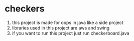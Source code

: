 # checkers
1) this project is made for oops in java like a side project
2) libraries used in this project are aws and swing 
3) if you want to run this project just run checkerboard.java